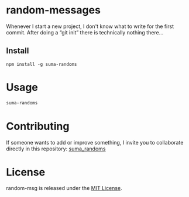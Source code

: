 # random-messages

Whenever I start a new project, I don't know what to write for the first commit. After doing a “git init” there is technically nothing there...

## Install

```npm
npm install -g suma-randoms
```

# Usage

```bash
suma-randoms
```

# Contributing

If someone wants to add or improve something, I invite you to collaborate directly in this repository: [suma_randoms](git+https://github.com/Geaglts/suma_randoms_npm.git)

# License

random-msg is released under the [MIT License](https://opensource.org/licenses/MIT).
